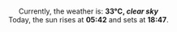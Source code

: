 <p  align="center"><br/>Currently, the weather is: <b> 33°C, <i>clear sky</i></b></br>Today, the sun rises at <b>05:42</b> and sets at <b>18:47</b>.</p>